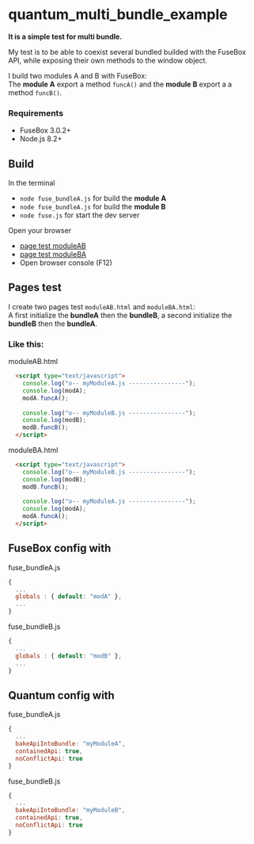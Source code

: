 # quantum_multi_bundle_example

**It is a simple test for multi bundle.**

My test is to be able to coexist several bundled builded with the FuseBox API, while exposing their own methods to the window object.

I build two modules A and B with FuseBox: <br>
The **module A** export a method `funcA()`
and the **module B** export a a method `funcB()`.

### Requirements
- FuseBox 3.0.2+
- Node.js 8.2+

## Build
In the terminal
- `node fuse_bundleA.js` for build the **module A**
- `node fuse_bundleA.js` for build the **module B**
- `node fuse.js` for start the dev server

Open your browser
- [page test moduleAB](http://localhost:4444/moduleAB.html)
- [page test moduleBA](http://localhost:4444/moduleBA.html)
- Open browser console (F12)


## Pages test
I create two pages test `moduleAB.html` and `moduleBA.html`: <br>
A first initialize the **bundleA** then the **bundleB**,
a second initialize the **bundleB** then the **bundleA**.


### Like this:
moduleAB.html
```html
  <script type="text/javascript">
    console.log("o-- myModuleA.js ----------------");
    console.log(modA);
    modA.funcA();
    
    console.log("o-- myModuleB.js ----------------");
    console.log(modB);
    modB.funcB();
  </script>
```
moduleBA.html
```html
  <script type="text/javascript">
    console.log("o-- myModuleB.js ----------------");
    console.log(modB);
    modB.funcB();
    
    console.log("o-- myModuleA.js ----------------");
    console.log(modA);
    modA.funcA();
  </script>
```


## FuseBox config with
fuse_bundleA.js
```javascript
{
  ...
  globals : { default: "modA" },
  ...
}
```
fuse_bundleB.js
```javascript
{
  ...
  globals : { default: "modB" },
  ...
}
```


## Quantum config with
fuse_bundleA.js
```javascript
{
  ...
  bakeApiIntoBundle: "myModuleA",
  containedApi: true,
  noConflictApi: true
}
```
fuse_bundleB.js
```javascript
{
  ...
  bakeApiIntoBundle: "myModuleB",
  containedApi: true,
  noConflictApi: true
}
```